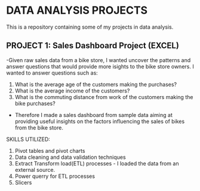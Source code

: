 # DATA ANALYSIS PROJECTS
This is a repository containing some of my projects in data analysis.

## PROJECT 1: Sales Dashboard Project (EXCEL)
-Given raw sales data from a bike store, I wanted uncover the patterns and answer questions that would provide more isights to the bike store owners. I wanted to answer questions such as:
  1. What is the average age of the customers making the purchases?
  2. What is the average income of the customers?
  3. What is the commuting distance from work of the customers making the bike purchases?
- Therefore I made a sales dashboard from sample data aiming at providing useful insights on the factors influencing the sales of bikes from the bike store.

SKILLS UTILIZED: 
  1. Pivot tables and pivot charts
  2. Data cleaning and data validation techniques
  3. Extract Transform load(ETL) processes - I loaded the data from an external source.
  4. Power querry for ETL processes
  5. Slicers
